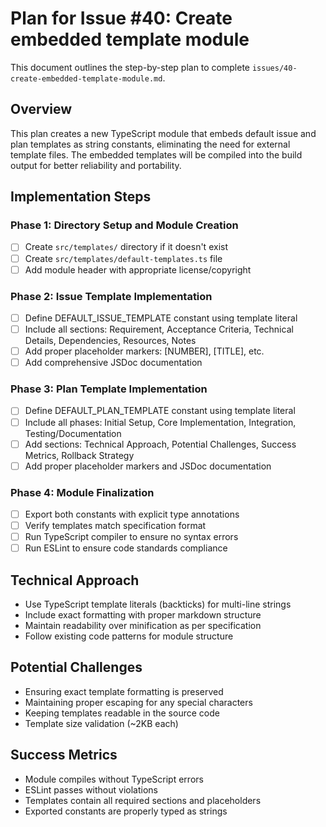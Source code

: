 # Plan for Issue #40: Create embedded template module

This document outlines the step-by-step plan to complete `issues/40-create-embedded-template-module.md`.

## Overview

This plan creates a new TypeScript module that embeds default issue and plan templates as string constants, eliminating the need for external template files. The embedded templates will be compiled into the build output for better reliability and portability.

## Implementation Steps

### Phase 1: Directory Setup and Module Creation
- [ ] Create `src/templates/` directory if it doesn't exist
- [ ] Create `src/templates/default-templates.ts` file
- [ ] Add module header with appropriate license/copyright

### Phase 2: Issue Template Implementation
- [ ] Define DEFAULT_ISSUE_TEMPLATE constant using template literal
- [ ] Include all sections: Requirement, Acceptance Criteria, Technical Details, Dependencies, Resources, Notes
- [ ] Add proper placeholder markers: [NUMBER], [TITLE], etc.
- [ ] Add comprehensive JSDoc documentation

### Phase 3: Plan Template Implementation
- [ ] Define DEFAULT_PLAN_TEMPLATE constant using template literal
- [ ] Include all phases: Initial Setup, Core Implementation, Integration, Testing/Documentation
- [ ] Add sections: Technical Approach, Potential Challenges, Success Metrics, Rollback Strategy
- [ ] Add proper placeholder markers and JSDoc documentation

### Phase 4: Module Finalization
- [ ] Export both constants with explicit type annotations
- [ ] Verify templates match specification format
- [ ] Run TypeScript compiler to ensure no syntax errors
- [ ] Run ESLint to ensure code standards compliance

## Technical Approach
- Use TypeScript template literals (backticks) for multi-line strings
- Include exact formatting with proper markdown structure
- Maintain readability over minification as per specification
- Follow existing code patterns for module structure

## Potential Challenges
- Ensuring exact template formatting is preserved
- Maintaining proper escaping for any special characters
- Keeping templates readable in the source code
- Template size validation (~2KB each)

## Success Metrics
- Module compiles without TypeScript errors
- ESLint passes without violations
- Templates contain all required sections and placeholders
- Exported constants are properly typed as strings